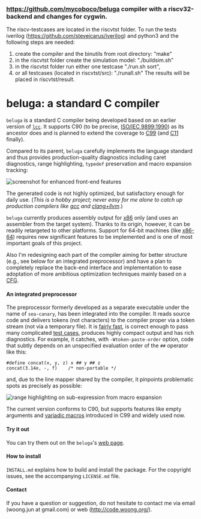 ### https://github.com/mycoboco/beluga compiler with a riscv32-backend and changes for cygwin.

The riscv-testcases are located in the riscvtst folder. To run the tests iverilog (https://github.com/steveicarus/iverilog) 
and python3 and the following steps are needed:
1. create the compiler and the binutils from root directory: "make"
2. in the riscvtst folder create the simulation model: "./buildsim.sh"
3. in the riscvtst folder run either one testcase  "./run.sh sort",
4. or all testcases (located in riscvtst/src):  "./runall.sh"
The results will be placed in riscvtst/result. 

beluga: a standard C compiler
=============================

`beluga` is a standard C compiler being developed based on an earlier version
of [`lcc`](https://github.com/drh/lcc). It supports C90 (to be precise,
[ISO/IEC 9899:1990](http://www.iso.org/iso/iso_catalogue/catalogue_tc/catalogue_detail.htm?csnumber=17782))
as its ancestor does and is planned to extend the coverage to
[C99](http://www.iso.org/iso/iso_catalogue/catalogue_tc/catalogue_detail.htm?csnumber=29237)
(and
[C11](http://www.iso.org/iso/home/store/catalogue_ics/catalogue_detail_ics.htm?csnumber=57853)
finally).

Compared to its parent, `beluga` carefully implements the language standard
and thus provides production-quality diagnostics including caret diagnostics,
range highlighting, `typedef` preservation and macro expansion tracking:

![screenshot for enhanced front-end features](http://code.woong.org/common/files/compiler-20171025.png)

The generated code is not highly optimized, but satisfactory enough for daily
use. (_This is a hobby project; never easy for me alone to catch up production
compilers like [gcc](https://gcc.gnu.org/) and
[clang+llvm](http://clang.llvm.org/)_.)

`beluga` currently produces assembly output for
[x86](https://en.wikipedia.org/wiki/X86) only (and uses an assembler from the
target system). Thanks to its origin, however, it can be readily retargeted to
other platforms. Support for 64-bit machines (like
[x86-64](https://en.wikipedia.org/wiki/X86-64)) requires new significant
features to be implemented and is one of most important goals of this project.

Also I'm redesigning each part of the compiler aiming for better structure
(e.g., see below for an integrated preprocessor) and have a plan to completely
replace the back-end interface and implementation to ease adoptation of more
ambitious optimization techniques mainly based on a
[CFG](https://en.wikipedia.org/wiki/Control_flow_graph).


#### An integrated preprocessor

The preprocessor formerly developed as a separate executable under the name of
`sea-canary`, has been integrated into the compiler. It reads source code and
delivers tokens (not characters) to the compiler proper via a token stream (not
via a temporary file). It is
[fairly fast](https://github.com/mycoboco/beluga/issues/4), is correct enough
to pass many complicated
[test cases](https://github.com/mycoboco/beluga/tree/master/tst/cpp), produces
highly compact output and has rich diagnostics. For example, it catches, with
`-Wtoken-paste-order` option, code that subtly depends on an unspecified
evaluation order of the `##` operator like this:

    #define concat(x, y, z) x ## y ## z
    concat(3.14e, -, f)    /* non-portable */

and, due to the line mapper shared by the compiler, it pinpoints problematic
spots as precisely as possible:

![range highlighting on sub-expression from macro expansion](http://code.woong.org/common/files/pp-20171025.png)

The current version conforms to C90, but supports features like empty arguments
and [variadic macros](http://en.wikipedia.org/wiki/Variadic_macro) introduced
in C99 and widely used now.


#### Try it out

You can try them out on the `beluga`'s
[web page](http://code.woong.org/beluga).


#### How to install

`INSTALL.md` explains how to build and install the package. For the copyright
issues, see the accompanying `LICENSE.md` file.


#### Contact

If you have a question or suggestion, do not hesitate to contact me via email
(woong.jun at gmail.com) or web (http://code.woong.org/).
